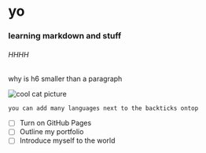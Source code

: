 # yo
### learning markdown and stuff
###### HHHH
why is h6 smaller than a paragraph


![cool cat picture](https://octodex.github.com/images/yaktocat.png)

```
you can add many languages next to the backticks ontop
```
- [ ] Turn on GitHub Pages
- [ ] Outline my portfolio
- [ ] Introduce myself to the world
